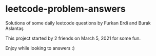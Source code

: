 # leetcode-problem-answers
Solutions of some daily leetcode questions by Furkan Erdi and Burak Aslantaş

This project started by 2 friends on March 5, 2021 for some fun.

Enjoy while looking to answers :)
